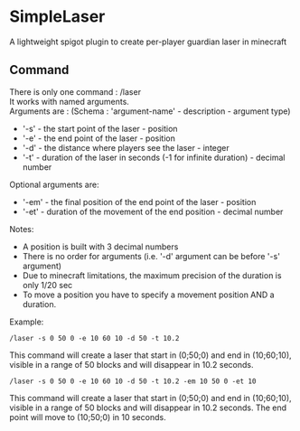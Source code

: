 # SimpleLaser

A lightweight spigot plugin to create per-player guardian laser in minecraft

## Command

There is only one command : /laser
<br>
It works with named arguments.
<br>
Arguments are : (Schema : 'argument-name' - description - argument type)

- '-s' - the start point of the laser - position
- '-e' - the end point of the laser - position
- '-d' - the distance where players see the laser - integer
- '-t' - duration of the laser in seconds (-1 for infinite duration) - decimal number

Optional arguments are:
- '-em' - the final position of the end point of the laser - position
- '-et' - duration of the movement of the end position - decimal number

Notes:

- A position is built with 3 decimal numbers
- There is no order for arguments (i.e. '-d' argument can be before '-s' argument)
- Due to minecraft limitations, the maximum precision of the duration is only 1/20 sec
- To move a position you have to specify a movement position AND a duration. 

Example:

```
/laser -s 0 50 0 -e 10 60 10 -d 50 -t 10.2
```

This command will create a laser that start in (0;50;0) and end in (10;60;10), visible in a range of 50 blocks and will
disappear in 10.2 seconds.

```
/laser -s 0 50 0 -e 10 60 10 -d 50 -t 10.2 -em 10 50 0 -et 10
```

This command will create a laser that start in (0;50;0) and end in (10;60;10), visible in a range of 50 blocks and will
disappear in 10.2 seconds. The end point will move to (10;50;0) in 10 seconds.